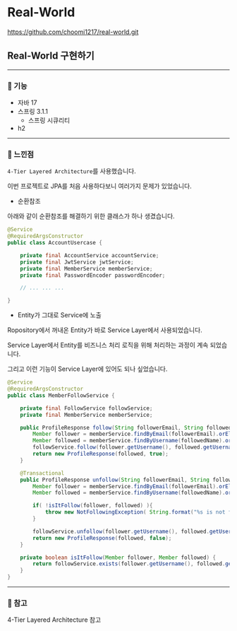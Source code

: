 # Real-World

https://github.com/choomi1217/real-world.git

## Real-World 구현하기

---

### **🔧 기능**

- 자바 17
- 스프링 3.1.1
  - 스프링 시큐리티
- h2

---

### **🔧** 느낀점

`4-Tier Layered Architecture`를 사용했습니다.

이번 프로젝트로 JPA를 처음 사용하다보니 여러가지 문제가 있었습니다.

- 순환참조

아래와 같이 순환참조를 해결하기 위한 클래스가 하나 생겼습니다.

```java
@Service
@RequiredArgsConstructor
public class AccountUsercase {

    private final AccountService accountService;
    private final JwtService jwtService;
    private final MemberService memberService;
    private final PasswordEncoder passwordEncoder;

	// ... ... ...

}
```

- Entity가 그대로 Service에 노출

Ropository에서 꺼내온 Entity가 바로 Service Layer에서 사용되었습니다.

Service Layer에서 Entity를 비즈니스 처리 로직을 위해 처리하는 과정이 계속 되었습니다.

그리고 이런 기능이 Service Layer에 있어도 되나 싶었습니다.

```java
@Service
@RequiredArgsConstructor
public class MemberFollowService {

    private final FollowService followService;
    private final MemberService memberService;

    public ProfileResponse follow(String followerEmail, String followedName) {
        Member follower = memberService.findByEmail(followerEmail).orElseThrow(() -> new UsernameNotFoundException("User Not Found"));
        Member followed = memberService.findByUsername(followedName).orElseThrow(() -> new UsernameNotFoundException("User Not Found"));
        followService.follow(follower.getUsername(), followed.getUsername());
        return new ProfileResponse(followed, true);
    }

    @Transactional
    public ProfileResponse unfollow(String followerEmail, String followedName) throws NotFollowingException {
        Member follower = memberService.findByEmail(followerEmail).orElseThrow(() -> new UsernameNotFoundException("User Not Found"));
        Member followed = memberService.findByUsername(followedName).orElseThrow(() -> new UsernameNotFoundException("User Not Found"));

        if( !isItFollow(follower, followed) ){
            throw new NotFollowingException( String.format("%s is not following %s.", follower.getUsername(), followed.getUsername()));
        }

        followService.unfollow(follower.getUsername(), followed.getUsername());
        return new ProfileResponse(followed, false);
    }

    private boolean isItFollow(Member follower, Member followed) {
        return followService.exists(follower.getUsername(), followed.getUsername());
    }
}
```

---

### **🔧 참고**

4-Tier Layered Architecture 참고